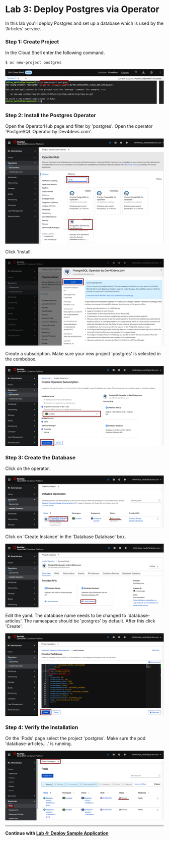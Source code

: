 # Lab 3: Deploy Postgres via Operator

In this lab you'll deploy Postgres and set up a database which is used by the 'Articles' service.

### Step 1: Create Project

In the Cloud Shell enter the following command.

```
$ oc new-project postgres
```

![kafka deployment](../../images/setup-postgres1.png)

### Step 2: Install the Postgres Operator

Open the OperatorHub page and filter by 'postgres'. Open the operator 'PostgreSQL Operator by Dev4devs.com'.

![kafka deployment](../../images/setup-postgres2.png)

Click 'Install'.

![kafka deployment](../../images/setup-postgres3.png)

Create a subscription. Make sure your new project 'postgres' is selected in the combobox.

![kafka deployment](../../images/setup-postgres4.png)

### Step 3: Create the Database

Click on the operator.

![kafka deployment](../../images/setup-postgres5.png)

Click on 'Create Instance' in the 'Database Database' box.

![kafka deployment](../../images/setup-postgres6.png)

Edit the yaml. The database name needs to be changed to  'database-articles'. The namespace should be 'postgres' by default. After this click 'Create'.

![kafka deployment](../../images/setup-postgres7.png)

### Step 4: Verify the Installation 

On the 'Pods' page select the project 'postgres'. Make sure the pod 'database-articles....' is running.

![kafka deployment](../../images/setup-postgres10.png)

---

__Continue with [Lab 4: Deploy Sample Application](lab4.md)__
